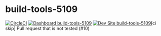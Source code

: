 # build-tools-5109

[![CircleCI](https://circleci.com/gh/pantheon-ci-bot/build-tools-5109.svg?style=shield)](https://circleci.com/gh/pantheon-ci-bot/build-tools-5109)
[![Dashboard build-tools-5109](https://img.shields.io/badge/dashboard-build_tools_5109-yellow.svg)](https://dashboard.pantheon.io/sites/e655928b-d797-4b0e-8b6a-e81530deff2b#dev/code)
[![Dev Site build-tools-5109](https://img.shields.io/badge/site-build_tools_5109-blue.svg)](http://dev-build-tools-5109.pantheonsite.io/)[ci skip] Pull request that is not tested (#10)
